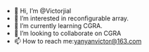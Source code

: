 - 👋 Hi, I’m @Victorjial
- 👀 I’m interested in reconfigurable array.
- 🌱 I’m currently learning CGRA.
- 💞️ I’m looking to collaborate on CGRA
- 📫 How to reach me:yanyanvictor@163.com

<!---
Victorjial/Victorjial is a ✨ special ✨ repository because its `README.md` (this file) appears on your GitHub profile.
You can click the Preview link to take a look at your changes.
--->

